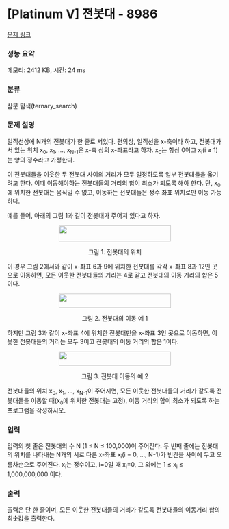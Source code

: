 # [Platinum V] 전봇대 - 8986 

[문제 링크](https://www.acmicpc.net/problem/8986) 

### 성능 요약

메모리: 2412 KB, 시간: 24 ms

### 분류

삼분 탐색(ternary_search)

### 문제 설명

<p>일직선상에 N개의 전봇대가 한 줄로 서있다. 편의상, 일직선을 x-축이라 하고, 전봇대가 서 있는 위치 x<sub>0</sub>, x<sub>1</sub>, ..., x<sub>N-1</sub>은 x-축 상의 x-좌표라고 하자. x<sub>0</sub>는 항상 0이고 x<sub>i</sub>(i ≥ 1)는 양의 정수라고 가정한다.</p>

<p>이 전봇대들을 이웃한 두 전봇대 사이의 거리가 모두 일정하도록 일부 전봇대들을 옮기려고 한다. 이때 이동해야하는 전봇대들의 거리의 합이 최소가 되도록 해야 한다. 단, x<sub>0</sub>에 위치한 전봇대는 움직일 수 없고, 이동하는 전봇대들은 정수 좌표 위치로만 이동 가능하다. </p>

<p>예를 들어, 아래의 그림 1과 같이 전봇대가 주어져 있다고 하자.</p>

<p style="text-align: center;"><img alt="" src="https://upload.acmicpc.net/a002346d-e308-48b5-9245-448072550c4b/-/preview/" style="width: 262px; height: 37px;"></p>

<p style="text-align: center;">그림 1. 전봇대의 위치</p>

<p>이 경우 그림 2에서와 같이 x-좌표 6과 9에 위치한 전봇대를 각각 x-좌표 8과 12인 곳으로 이동하면, 모든 이웃한 전봇대들의 거리는 4로 같고 전봇대의 이동 거리의 합은 5이다. </p>

<p style="text-align: center;"><img alt="" src="https://upload.acmicpc.net/dc3c0cc4-44e5-4388-b020-19f2dc895ee2/-/preview/" style="width: 262px; height: 33px;"></p>

<p style="text-align: center;">그림 2. 전봇대의 이동 예 1</p>

<p>하지만 그림 3과 같이 x-좌표 4에 위치한 전봇대만을 x-좌표 3인 곳으로 이동하면, 이웃한 전봇대들의 거리는 모두 3이고 전봇대의 이동 거리의 합은 1이다.</p>

<p style="text-align: center;"><img alt="" src="https://upload.acmicpc.net/6b05f83c-8acc-4408-927e-9055afa11ee1/-/preview/" style="width: 262px; height: 33px;"></p>

<p style="text-align: center;">그림 3. 전봇대 이동의 예 2</p>

<p>전봇대들의 위치 x<sub>0</sub>, x<sub>1</sub>, ..., x<sub>N-1</sub>이 주어지면, 모든 이웃한 전봇대들의 거리가 같도록 전봇대들을 이동할 때(x<sub>0</sub>에 위치한 전봇대는 고정), 이동 거리의 합이 최소가 되도록 하는 프로그램을 작성하시오.</p>

### 입력 

 <p>입력의 첫 줄은 전봇대의 수 N (1 ≤ N ≤ 100,000)이 주어진다. 두 번째 줄에는 전봇대의 위치를 나타내는 N개의 서로 다른 x-좌표 x<sub>i</sub>(i = 0, ..., N-1)가 빈칸을 사이에 두고 오름차순으로 주어진다. x<sub>i</sub>는 정수이고, i=0일 때 x<sub>i</sub>=0, 그 외에는 1 ≤ x<sub>i</sub> ≤ 1,000,000,000 이다.</p>

### 출력 

 <p>출력은 단 한 줄이며, 모든 이웃한 전봇대들의 거리가 같도록 전봇대들의 이동거리 합의 최솟값을 출력한다.</p>

